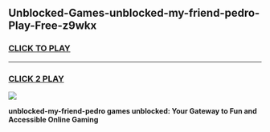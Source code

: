 
## Unblocked-Games-unblocked-my-friend-pedro-Play-Free-z9wkx
<h3>
<a href="https://premium76.site?title=unblocked-my-friend-pedro&ref=20M">CLICK TO PLAY</a></h3>
<hr>

<h3>
<a href="https://premium76.site?title=unblocked-my-friend-pedro&ref=20M">CLICK 2 PLAY</a>
  
</h3>

<a href="https://premium76.site?title=unblocked-my-friend-pedro&ref=19M"><img src="https://clearcache.store/games.png"></a>


**unblocked-my-friend-pedro games unblocked: Your Gateway to Fun and Accessible Online Gaming**
